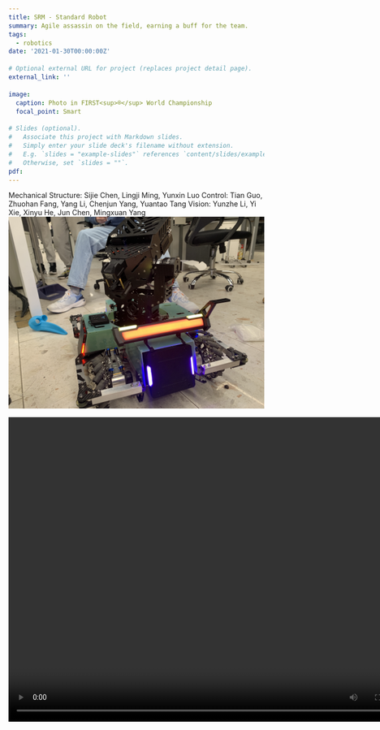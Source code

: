 ```yaml
---
title: SRM - Standard Robot
summary: Agile assassin on the field, earning a buff for the team.
tags:
  - robotics
date: '2021-01-30T00:00:00Z'

# Optional external URL for project (replaces project detail page).
external_link: ''

image:
  caption: Photo in FIRST<sup>®</sup> World Championship
  focal_point: Smart

# Slides (optional).
#   Associate this project with Markdown slides.
#   Simply enter your slide deck's filename without extension.
#   E.g. `slides = "example-slides"` references `content/slides/example-slides.md`.
#   Otherwise, set `slides = ""`.
pdf: 
---
```


Mechanical Structure: Sijie Chen, Lingji Ming, Yunxin Luo
Control: Tian Guo, Zhuohan Fang, Yang Li, Chenjun Yang, Yuantao Tang
Vision: Yunzhe Li, Yi Xie, Xinyu He, Jun Chen, Mingxuan Yang
![](./test.jpg)

<video src="./test-2.mp4" width="800px" height="600px" controls="controls"></video>
